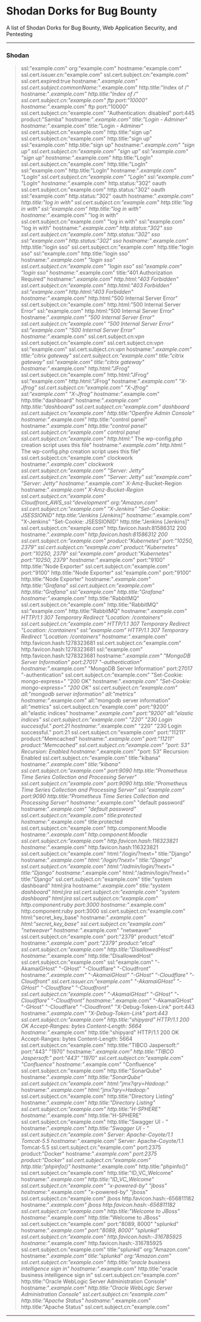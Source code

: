 # Shodan Dorks for Bug Bounty

A list of Shodan Dorks for Bug Bounty, Web Application Security, and Pentesting

---

### Shodan

> ssl:"example.com"
> org:"example.com"
> hostname:"example.com"
> ssl.cert.issuer.cn:"example.com"
> ssl.cert.subject.cn:"example.com"
> ssl.cert.expired:true hostname:"*.example.com"
> ssl.cert.subject.commonName:"*.example.com"
> http.title:"Index of /" hostname:"*.example.com"
> http.title:"Index of /" ssl.cert.subject.cn:"example.com"
> ftp port:"10000" hostname:"*.example.com"
> ftp port:"10000" ssl.cert.subject.cn:"example.com"
> "Authentication: disabled" port:445 product:"Samba" hostname:"*.example.com"
> title:"Login - Adminer" hostname:"*.example.com"
> title:"Login - Adminer" ssl.cert.subject.cn:"example.com"
> http.title:"sign up" ssl.cert.subject.cn:"example.com"
> http.title:"sign up" ssl:"example.com"
> http.title:"sign up" hostname:"*.example.com"
> "sign up" ssl.cert.subject.cn:"example.com"
> "sign up" ssl:"example.com"
> "sign up" hostname:"*.example.com"
> http.title:"LogIn" ssl.cert.subject.cn:"example.com"
> http.title:"LogIn" ssl:"example.com"
> http.title:"LogIn" hostname:"*.example.com"
> "LogIn" ssl.cert.subject.cn:"example.com"
> "LogIn" ssl:"example.com"
> "LogIn" hostname:"*.example.com"
> http.status:"302" oauth ssl.cert.subject.cn:"example.com"
> http.status:"302" oauth ssl:"example.com"
> http.status:"302" oauth hostname:"*.example.com"
> http.title:"log in with" ssl.cert.subject.cn:"example.com"
> http.title:"log in with" ssl:"example.com"
> http.title:"log in with" hostname:"*.example.com"
> "log in with" ssl.cert.subject.cn:"example.com"
> "log in with" ssl:"example.com"
> "log in with" hostname:"*.example.com"
> http.status:"302" sso ssl.cert.subject.cn:"example.com"
> http.status:"302" sso ssl:"example.com"
> http.status:"302" sso hostname:"*.example.com"
> http.title:"login sso" ssl.cert.subject.cn:"example.com"
> http.title:"login sso" ssl:"example.com"
> http.title:"login sso" hostname:"*.example.com"
> "login sso" ssl.cert.subject.cn:"example.com"
> "login sso" ssl:"example.com"
> "login sso" hostname:"*.example.com"
> title:"401 Authorization Required" hostname:"*.example.com"
> http.html:"403 Forbidden" ssl.cert.subject.cn:"example.com"
> http.html:"403 Forbidden" ssl:"example.com"
> http.html:"403 Forbidden" hostname:"*.example.com"
> http.html:"500 Internal Server Error" ssl.cert.subject.cn:"example.com"
> http.html:"500 Internal Server Error" ssl:"example.com"
> http.html:"500 Internal Server Error" hostname:"*.example.com"
> "500 Internal Server Error" ssl.cert.subject.cn:"example.com"
> "500 Internal Server Error" ssl:"example.com"
> "500 Internal Server Error" hostname:"*.example.com"
> ssl.cert.subject.cn:*vpn* ssl.cert.subject.cn:"example.com"
> ssl.cert.subject.cn:*vpn* ssl:"example.com"
> ssl.cert.subject.cn:*vpn* hostname:"*.example.com"
> title:"citrix gateway" ssl.cert.subject.cn:"example.com"
> title:"citrix gateway" ssl:"example.com"
> title:"citrix gateway" hostname:"*.example.com"
> http.html:"JFrog" ssl.cert.subject.cn:"example.com"
> http.html:"JFrog" ssl:"example.com"
> http.html:"JFrog" hostname:"*.example.com"
> "X-Jfrog" ssl.cert.subject.cn:"example.com"
> "X-Jfrog" ssl:"example.com"
> "X-Jfrog" hostname:"*.example.com"
> http.title:"dashboard" hostname:"*.example.com"
> http.title:"dashboard" ssl.cert.subject.cn:"example.com"
> dashboard ssl.cert.subject.cn:"example.com"
> http.title:"Openfire Admin Console" hostname:"*.example.com"
> http.title:"control panel" hostname:"*.example.com"
> http.title:"control panel" ssl.cert.subject.cn:"example.com"
> control panel ssl.cert.subject.cn:"example.com"
> http.html:"* The wp-config.php creation script uses this file" hostname:"*.example.com"
> http.html:"* The wp-config.php creation script uses this file" ssl.cert.subject.cn:"example.com"
> clockwork hostname:"*.example.com"
> clockwork ssl.cert.subject.cn:"example.com"
> "Server: Jetty" ssl.cert.subject.cn:"example.com"
> "Server: Jetty" ssl:"example.com"
> "Server: Jetty" hostname:"*.example.com"
> X-Amz-Bucket-Region hostname:"*.example.com"
> X-Amz-Bucket-Region ssl.cert.subject.cn:"example.com"
> Cloudfront_AWS_ssl:"development" org:"Amazon.com" ssl.cert.subject.cn:"example.com"
> "X-Jenkins" "Set-Cookie: JSESSIONID" http.title:"Jenkins [Jenkins]" hostname:"*.example.com"
> "X-Jenkins" "Set-Cookie: JSESSIONID" http.title:"Jenkins [Jenkins]" ssl.cert.subject.cn:"example.com"
> http.favicon.hash:81586312 200 hostname:"*.example.com"
> http.favicon.hash:81586312 200 ssl.cert.subject.cn:"example.com"
> product:"Kubernetes" port:"10250, 2379" ssl.cert.subject.cn:"example.com"
> product:"Kubernetes" port:"10250, 2379" ssl:"example.com"
> product:"Kubernetes" port:"10250, 2379" hostname:"*.example.com"
> port:"9100" http.title:"Node Exporter" ssl.cert.subject.cn:"example.com"
> port:"9100" http.title:"Node Exporter" ssl:"example.com"
> port:"9100" http.title:"Node Exporter" hostname:"*.example.com"
> http.title:"Grafana" ssl.cert.subject.cn:"example.com"
> http.title:"Grafana" ssl:"example.com"
> http.title:"Grafana" hostname:"*.example.com"
> http.title:"RabbitMQ" ssl.cert.subject.cn:"example.com"
> http.title:"RabbitMQ" ssl:"example.com"
> http.title:"RabbitMQ" hostname:"*.example.com"
> HTTP/1.1 307 Temporary Redirect "Location: /containers" ssl.cert.subject.cn:"example.com"
> HTTP/1.1 307 Temporary Redirect "Location: /containers" ssl:"example.com"
> HTTP/1.1 307 Temporary Redirect "Location: /containers" hostname:"*.example.com"
> http.favicon.hash:1278323681 ssl.cert.subject.cn:"example.com"
> http.favicon.hash:1278323681 ssl:"example.com"
> http.favicon.hash:1278323681 hostname:"*.example.com"
> "MongoDB Server Information" port:27017 "-authentication" hostname:"*.example.com"
> "MongoDB Server Information" port:27017 "-authentication" ssl.cert.subject.cn:"example.com"
> "Set-Cookie: mongo-express=" "200 OK" hostname:"*.example.com"
> "Set-Cookie: mongo-express=" "200 OK" ssl.cert.subject.cn:"example.com"
> all:"mongodb server information" all:"metrics" hostname:"*.example.com"
> all:"mongodb server information" all:"metrics" ssl.cert.subject.cn:"example.com"
> port:"9200" all:"elastic indices" hostname:"*.example.com"
> port:"9200" all:"elastic indices" ssl.cert.subject.cn:"example.com"
> "220" "230 Login successful." port:21 hostname:"*.example.com"
> "220" "230 Login successful." port:21 ssl.cert.subject.cn:"example.com"
> port:"11211" product:"Memcached" hostname:"*.example.com"
> port:"11211" product:"Memcached" ssl.cert.subject.cn:"example.com"
> "port: 53" Recursion: Enabled hostname:"*.example.com"
> "port: 53" Recursion: Enabled ssl.cert.subject.cn:"example.com"
> title:"kibana" hostname:"*.example.com"
> title:"kibana" ssl.cert.subject.cn:"example.com"
> port:9090 http.title:"Prometheus Time Series Collection and Processing Server" ssl.cert.subject.cn:"example.com"
> port:9090 http.title:"Prometheus Time Series Collection and Processing Server" ssl:"example.com"
> port:9090 http.title:"Prometheus Time Series Collection and Processing Server" hostname:"*.example.com"
> "default password" hostname:"*.example.com"
> "default password" ssl.cert.subject.cn:"example.com"
> title:protected hostname:"*.example.com"
> title:protected ssl.cert.subject.cn:"example.com"
> http.component:Moodle hostname:"*.example.com"
> http.component:Moodle ssl.cert.subject.cn:"example.com"
> http.favicon.hash:116323821 hostname:"*.example.com"
> http.favicon.hash:116323821 ssl.cert.subject.cn:"example.com"
> html:"/login/?next=" title:"Django" hostname:"*.example.com"
> html:"/login/?next=" title:"Django" ssl.cert.subject.cn:"example.com"
> html:"/admin/login/?next=" title:"Django" hostname:"*.example.com"
> html:"/admin/login/?next=" title:"Django" ssl.cert.subject.cn:"example.com"
> title:"system dashboard" html:jira hostname:"*.example.com"
> title:"system dashboard" html:jira ssl.cert.subject.cn:"example.com"
> "system dashboard" html:jira ssl.cert.subject.cn:"example.com"
> http.component:ruby port:3000 hostname:"*.example.com"
> http.component:ruby port:3000 ssl.cert.subject.cn:"example.com"
> html:"secret_key_base" hostname:"*.example.com"
> html:"secret_key_base" ssl.cert.subject.cn:"example.com"
> "netweaver" hostname:"*.example.com"
> "netweaver" ssl.cert.subject.cn:"example.com"
> port:"2379" product:"etcd" hostname:"*.example.com"
> port:"2379" product:"etcd" ssl.cert.subject.cn:"example.com"
> http.title:"DisallowedHost" hostname:"*.example.com"
> http.title:"DisallowedHost" ssl.cert.subject.cn:"example.com"
> ssl:"example.com" "-AkamaiGHost" "-GHost" "-Cloudflare" "-Cloudfront"
> hostname:"*.example.com" "-AkamaiGHost" "-GHost" "-Cloudflare" "-Cloudfront"
> ssl.cert.issuer.cn:"example.com" "-AkamaiGHost" "-GHost" "-Cloudflare" "-Cloudfront"
> ssl.cert.subject.cn:"example.com" "-AkamaiGHost" "-GHost" "-Cloudflare" "-Cloudfront"
> hostname:"*.example.com" "-AkamaiGHost" "-GHost" "-Cloudflare" "-Cloudfront"
> "X-Debug-Token-Link" port:443 hostname:"*.example.com"
> "X-Debug-Token-Link" port:443 ssl.cert.subject.cn:"example.com"
> http.title:"shipyard" HTTP/1.1 200 OK Accept-Ranges: bytes Content-Length: 5664 hostname:"*.example.com"
> http.title:"shipyard" HTTP/1.1 200 OK Accept-Ranges: bytes Content-Length: 5664 ssl.cert.subject.cn:"example.com"
> http.title:"TIBCO Jaspersoft:" port:"443" "1970" hostname:"*.example.com"
> http.title:"TIBCO Jaspersoft:" port:"443" "1970" ssl.cert.subject.cn:"example.com"
> "Confluence" hostname:"*.example.com"
> "Confluence" ssl.cert.subject.cn:"example.com"
> http.title:"SonarQube" hostname:"*.example.com"
> http.title:"SonarQube" ssl.cert.subject.cn:"example.com"
> html:"jmx?qry=Hadoop:*" hostname:"*.example.com"
> html:"jmx?qry=Hadoop:*" ssl.cert.subject.cn:"example.com"
> http.title:"Directory Listing" hostname:"*.example.com"
> http.title:"Directory Listing" ssl.cert.subject.cn:"example.com"
> http.title:"H-SPHERE" hostname:"*.example.com"
> http.title:"H-SPHERE" ssl.cert.subject.cn:"example.com"
> http.title:"Swagger UI - " hostname:"*.example.com"
> http.title:"Swagger UI - " ssl.cert.subject.cn:"example.com"
> Server: Apache-Coyote/1.1 Tomcat-5.5 hostname:"*.example.com"
> Server: Apache-Coyote/1.1 Tomcat-5.5 ssl.cert.subject.cn:"example.com"
> port:2375 product:"Docker" hostname:"*.example.com"
> port:2375 product:"Docker" ssl.cert.subject.cn:"example.com"
> http.title:"phpinfo()" hostname:"*.example.com"
> http.title:"phpinfo()" ssl.cert.subject.cn:"example.com"
> http.title:"ID_VC_Welcome" hostname:"*.example.com"
> http.title:"ID_VC_Welcome" ssl.cert.subject.cn:"example.com"
> "x-powered-by" "jboss" hostname:"*.example.com"
> "x-powered-by" "jboss" ssl.cert.subject.cn:"example.com"
> jboss http.favicon.hash:-656811182 hostname:"*.example.com"
> jboss http.favicon.hash:-656811182 ssl.cert.subject.cn:"example.com"
> http.title:"Welcome to JBoss" hostname:"*.example.com"
> http.title:"Welcome to JBoss" ssl.cert.subject.cn:"example.com"
> port:"8089, 8000" "splunkd" hostname:"*.example.com"
> port:"8089, 8000" "splunkd" ssl.cert.subject.cn:"example.com"
> http.favicon.hash:-316785925 hostname:"*.example.com"
> http.favicon.hash:-316785925 ssl.cert.subject.cn:"example.com"
> title:"splunkd" org:"Amazon.com" hostname:"*.example.com"
> title:"splunkd" org:"Amazon.com" ssl.cert.subject.cn:"example.com"
> http.title:"oracle business intelligence sign in" hostname:"*.example.com"
> http.title:"oracle business intelligence sign in" ssl.cert.subject.cn:"example.com"
> http.title:"Oracle WebLogic Server Administration Console" hostname:"*.example.com"
> http.title:"Oracle WebLogic Server Administration Console" ssl.cert.subject.cn:"example.com"
> http.title:"Apache Status" hostname:"*.example.com"
> http.title:"Apache Status" ssl.cert.subject.cn:"example.com"
---


